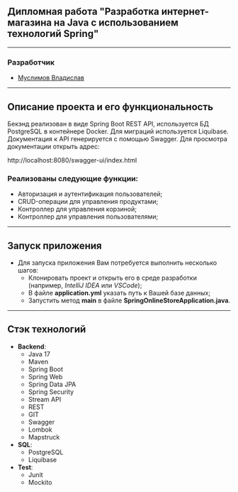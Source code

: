 
<div>

## Дипломная работа "Разработка интернет-магазина на Java с использованием технологий Spring"
</div>

---
### Разработчик
- [Муслимов Владислав](https://github.com/MuVlad)

---
## Описание проекта и его функциональность

Бекэнд реализован в виде Spring Boot REST API, используется БД PostgreSQL в контейнере Docker.
Для миграций используется Liquibase.
Документация к API генерируется с помощью Swagger. Для просмотра документации открыть адрес:

http://localhost:8080/swagger-ui/index.html

### Реализованы следующие функции:

- Авторизация и аутентификация пользователей;
- CRUD-операции для управления продуктами;
- Контроллер для управления корзиной;
- Контроллер для управления пользователями;

---
## Запуск приложения
* Для запуска приложения Вам потребуется выполнить несколько шагов:
    - Клонировать проект и открыть его в среде разработки (например, *IntelliJ IDEA* или *VSCode*);
    - В файле **application.yml** указать путь к Вашей базе данных;
    - Запустить метод **main** в файле **SpringOnlineStoreApplication.java**.

---
## Стэк технологий
* **Backend**:
    - Java 17
    - Maven
    - Spring Boot
    - Spring Web
    - Spring Data JPA
    - Spring Security
    - Stream API
    - REST
    - GIT
    - Swagger
    - Lombok
    - Mapstruck
* **SQL**:
    - PostgreSQL
    - Liquibase
* **Test**:
    - Junit
    - Mockito
